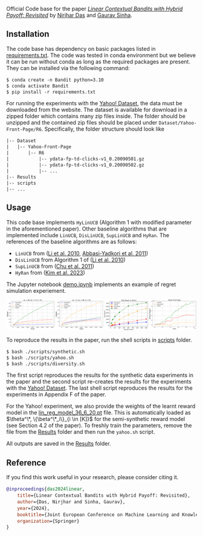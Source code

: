 Official Code base for the paper [_Linear Contextual Bandits with Hybrid Payoff: Revisited_](https://drive.google.com/file/d/1WBSkGySeW7t7uCaWlMlLVM3gqK4YQEhs/view?usp=drive_link) by [Nirjhar Das](https://nirjhar-das.github.io/) and [Gaurav Sinha](https://sinhagaurav.github.io/).

## Installation
The code base has dependency on basic packages listed in [requirements.txt](./requirements.txt). The code was tested in conda environment but we believe it can be run without conda as long as the required packages are present. They can be installed via the following command:
```
$ conda create -n Bandit python=3.10
$ conda activate Bandit
$ pip install -r requirements.txt
```

For running the experiments with the [Yahoo! Dataset](https://webscope.sandbox.yahoo.com/catalog.php?datatype=r&did=49), the data must be downloaded from the website. The dataset is available for download in a zipped folder which contains many zip files inside. The folder should be unzipped and the contained zip files should be placed under `Dataset/Yahoo-Front-Page/R6`. Specifically, the folder structure should look like
```
|-- Dataset
|   |-- Yahoo-Front-Page
|       |-- R6
|           |-- ydata-fp-td-clicks-v1_0.20090501.gz
|           |-- ydata-fp-td-clicks-v1_0.20090502.gz
|           |-- ...
|-- Results
|-- scripts
|-- ...
```

## Usage
This code base implements `HyLinUCB` (Algorithm 1 with modified parameter in the aforementioned paper). Other baseline algorithms that are implemented include `LinUCB`, `DisLinUCB`, `SupLinUCB` and `HyRan`. The references of the baseline algorithms are as follows:

- `LinUCB` from ([Li et al. 2010](https://proceedings.mlr.press/v151/faury22a/faury22a.pdf), [Abbasi-Yadkori et al. 2011](https://papers.nips.cc/paper_files/paper/2011/hash/e1d5be1c7f2f456670de3d53c7b54f4a-Abstract.html))
- `DisLinUCB` from Algorithm 1 of ([Li et al. 2010](https://proceedings.mlr.press/v151/faury22a/faury22a.pdf))
- `SupLinUCB` from ([Chu et al. 2011](https://proceedings.mlr.press/v15/chu11a))
- `HyRan` from ([Kim et al. 2023](https://proceedings.mlr.press/v206/kim23d.html))

The Jupyter notebook [demo.ipynb](./demo.ipynb) implements an example of regret simulation experiement.

![all_results](./Results/Combined_Result.png)

To reproduce the results in the paper, run the shell scripts in [scripts](./scripts/) folder.
```
$ bash ./scripts/synthetic.sh
$ bash ./scripts/yahoo.sh
$ bash ./scripts/diversity.sh
```
The first script reproduces the results for the synthetic data experiments in the paper and the second script re-creates the results for the experiments with the [Yahoo! Dataset](https://webscope.sandbox.yahoo.com/catalog.php?datatype=r&did=49). The last shell script reproduces the results for the experiments in Appendix F of the paper.

For the Yahoo! experiment, we also provide the weights of the learnt reward model in the [lin_reg_model_36_6_20.pt](./Results/lin_reg_model_36_6_20.pt) file. This is automatically loaded as $\theta^\*, \{\beta^\*_i\}_{i \in [K]}$ for the semi-synthetic reward model (see Section 4.2 of the paper). To freshly train the parameters, remove the file from the [Results](./Results/) folder and then run the `yahoo.sh` script.

All outputs are saved in the [Results](./Results/) folder.

## Reference

If you find this work useful in your research, please consider citing it.

~~~bibtex
@inproceedings{das2024linear,
    title={Linear Contextual Bandits with Hybrid Payoff: Revisited},
    author={Das, Nirjhar and Sinha, Gaurav},
    year={2024},
    booktitle={Joint European Conference on Machine Learning and Knowledge Discovery in Databases},
    organization={Springer}
}
~~~